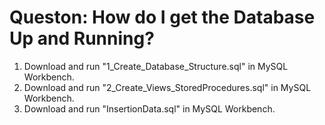 # Queston: How do I get the Database Up and Running?
1. Download and run "1_Create_Database_Structure.sql" in MySQL Workbench. 
2. Download and run "2_Create_Views_StoredProcedures.sql" in MySQL Workbench. 
3. Download and run "InsertionData.sql" in MySQL Workbench. 
